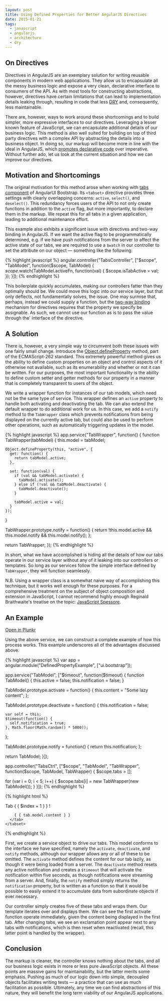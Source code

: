 ```yaml
---
layout: post
title: Using Defined Properties for Better AngularJS Directives
date: 2015-01-21
tags:
  - javascript
  - angularjs
  - architecture
  - dry
---
```


## On Directives

Directives in AngularJS are an exemplary solution for writing reusable
components in modern web applications. They allow us to encapsulate all the
messy business logic and expose a very clean, declarative interface to consumers
of the API. As with most tools for constructing abstractions, however,
directives have certain limitations that can lead to implementation details
leaking through, resulting in code that less
<a href="https://en.wikipedia.org/wiki/DRY_principle" target="_blank">DRY</a>
and, consequently, less maintainable.

There are, however, ways to work around these shortcomings and to build
simpler, more expressive interfaces to our directives. Leveraging a lesser known
feature of JavaScript, we can encapsulate additional details of our business
logic. This method is also well suited for building on top of third party
directives with a complex API by abstracting the details into a business
object. In doing so, our markup will become more in line with the ideal in
AngularJS, which
<a href="https://docs.angularjs.org/guide/introduction" target="_blank">promotes declarative code</a>
over imperative. Without further ado, let us look at the current situation and
how we can improve our directives.

##

## Motivation and Shortcomings

The original motivation for this method arose when working with
<a href="https://angular-ui.github.io/bootstrap/#/tabs" target="_blank">tabs component</a>
of AngularUI Bootstrap. Its `<tabset>` directive provides three settings with
clearly overlapping concerns: `active`, `select()`, and `deselect()`. This
redundancy forces users of the API to not only create functions in addition to
the `active` flag, but more importantly, to declare them in the markup. We
repeat this for all tabs in a given application, leading to additional
maintenance effort.

This example also exhibits a significant issue with directives and two-way
binding in AngularJS. If we want the active flag to be programmatically
determined, e.g. if we have push notifications from the server to affect the
active state of our tabs, we are required to use a `$watch` in our controller
to set the attribute on our object &mdash; something like the following:

{% highlight javascript %}
angular.controller("TabsController", ["$scope", "TabModel", function($scope, TabModel) {
  $scope.$watch(TabModel.activeFn, function(val) {
    $scope.isTabActive = val;
  });
}]);
{% endhighlight %}

This boilerplate quickly accumulates, making our controllers fatter than they
optimally should be. We could move this logic into our service layer, but that
only deflects, not fundamentally solves, the issue.  One may surmise that,
perhaps, instead we could supply a function, but the
<a href="https://code.angularjs.org/1.3.10/docs/api/ng/service/$compile#-scope-" target="_blank">two-way binding</a>
mechanism for directives requires that the property we specify be assignable.
As such, we cannot use our function as is to pass the value through the'
interface of the directive.

## A Solution

There is, however, a very simple way to circumvent both these issues with one
fairly small change.  Introduce the
<a href="https://developer.mozilla.org/en-US/docs/Web/JavaScript/Reference/Global_Objects/Object/defineProperty" target="_blank">Object.defineProperty</a>
method, part of the ECMAScript-262 standard. This extremely powerful method
gives us the ability to define custom properties on an object and control
aspects of it otherwise not available, such as its enumerability and whether or
not it can be written. For our purposes, the most important functionality is
the ability to define custom setter and getter methods for our property in a
manner that is completely transparent to users of the object.

We write a wrapper function for instances of our tab models, which need not be
the same type of service. This wrapper defines an `active` property to handle
both activating and deactivating the tab. We can also extend the default
wrapper to do additional work for us. In this case, we add a `notify` method to
the `TabWrapper` class which prevents notifications from being displayed on the
currently active tab, but could also be used to perform other operations, such
as automatically triggering updates in the model.

{% highlight javascript %}
app.service("TabWrapper", function() {
  function TabWrapper(tabModel) {
    this.model = tabModel;

    Object.defineProperty(this, "active", {
      get: function() {
        return tabModel.active;
      },

      set: function(val) {
        if (val && tabModel.activate) {
          tabModel.activate();
        } else if (!val && tabModel.deactivate) {
          tabModel.deactivate();
        }

        tabModel.active = val;
      }
    });
  }

  TabWrapper.prototype.notify = function() {
    return !this.model.active &&
      this.model.notify &&
      this.model.notify();
  };

  return TabWrapper;
});
{% endhighlight %}

In short, what we have accomplished is hiding all the details of how our tabs
operate in our service layer without any of it leaking into our controllers or
templates. So long as our services follow the simple interface defined by
`TabWrapper`, they will function seamlessly.

N.B. Using a wrapper class is a somewhat naive way of accomplishing this
technique, but it works well enough for these purposes. For a comprehensive
treatment on the subject of object composition and extension in JavaScript, I
cannot recommend highly enough Reginald Braithwaite's treatise on the topic:
<a href="https://leanpub.com/javascript-spessore/read" target="_blank">JavaScript Spessore</a>.

## An Example

<a href="http://plnkr.co/edit/7X66uV?p=preview" target="_blank">Open in Plunkr</a>

Using the above service, we can construct a complete example of how this
process works. This example underscores all of the advantages discussed above.

{% highlight javascript %}
var app = angular.module("DefinedPropertyExample", ["ui.bootstrap"]);

app.service("TabModel", ["$timeout", function($timeout) {
  function TabModel() {
    this.active = false;
    this.notification = false;
  }

  TabModel.prototype.activate = function() {
    this.content = "Some lazy content";
  };

  TabModel.prototype.deactivate = function() {
    this.notification = false;

    var self = this;
    $timeout(function() {
      self.notification = true;
    }, Math.floor(Math.random() * 5000));
  };

  TabModel.prototype.notify = function() {
    return this.notification;
  };

  return TabModel;
}]);

app.controller("TabsCtrl", ["$scope", "TabModel", "TabWrapper", function($scope, TabModel, TabWrapper) {
  $scope.tabs = [];

  for (var i = 0; i < 5; i++) {
    $scope.tabs[i] = new TabWrapper(new TabModel());
  }
}]);
{% endhighlight %}

{% highlight html %}
<body ng-app="DefinedPropertyExample">
  <div ng-controller="TabsCtrl">
    <tabset>
      <tab ng-repeat="tab in tabs track by $index" active="tab.active">
        <tab-heading>
          Tab { { $index + 1 } }
          <span ng-if="tab.notify()">!</span>
        </tab-heading>

        { { tab.model.content } }
      </tab>
    </tabset>
  </div>
</body>
{% endhighlight %}

First, we create a service object to drive our tabs. This model conforms to the
interface we have specified, namely the `activate`, `deactivate`, and `notify`
methods, although our wrapper allows any or all of these to be omitted. The
`activate` method defines the content for our tab lazily, as though it were
being loaded from a server. The `deactivate` method resets any active
notification and creates a `$timeout` that will activate the notification
within five seconds, as though notifications were streaming from a server. And,
finally, the `notify` method simply returns the `notification` property, but
is written as a function so that it would be possible to easily extend it to
accumulate data from subordinate objects if ever necessary.

Our controller simply creates five of these tabs and wraps them. Our template
iterates over and displays them. We can see the first activate function operate
immediately, given the content being displayed in the first tab. After changing
tabs, we see an exclamation point appear next to any tabs with notifications,
which is then reset when reactivated (recall, this latter point is handled by
the wrapper).

## Conclusion

The markup is cleaner, the controller knows nothing about the tabs, and all our
business logic exists in more or less pure JavaScript objects. All these points
are massive gains for maintainability, but the latter merits some emphasis.
Pushing as much of our logic down into simple, decoupled objects facilitates
writing tests &mdash; a practice that can use as much facilitation as possible.
Ultimately, any time we can find abstractions of this nature, they will benefit
the long term viability of our AngularJS applications.
